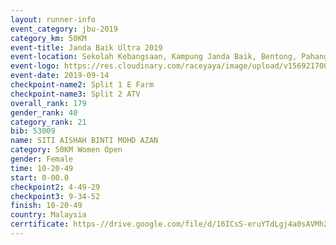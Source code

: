 ```yaml
---
layout: runner-info 
event_category: jbu-2019 
category_km: 50KM 
event-title: Janda Baik Ultra 2019  
event-location: Sekolah Kebangsaan, Kampung Janda Baik, Bentong, Pahang, Malaysia 
event-logo: https://res.cloudinary.com/raceyaya/image/upload/v1569217009/logo/janda-baik_vch1pc.jpg 
event-date: 2019-09-14 
checkpoint-name2: Split 1 E Farm 
checkpoint-name3: Split 2 ATV 
overall_rank: 179
gender_rank: 40
category_rank: 21
bib: 53009
name: SITI AISHAH BINTI MOHD AZAN
category: 50KM Women Open
gender: Female
time: 10-20-49
start: 0-00.0
checkpoint2: 4-49-29
checkpoint3: 9-34-52
finish: 10-20-49
country: Malaysia
cerrtificate: https-//drive.google.com/file/d/16ICsS-eruYTdLgj4a0sAVMh2N9Crg88y/view?usp=sharing
---
```

